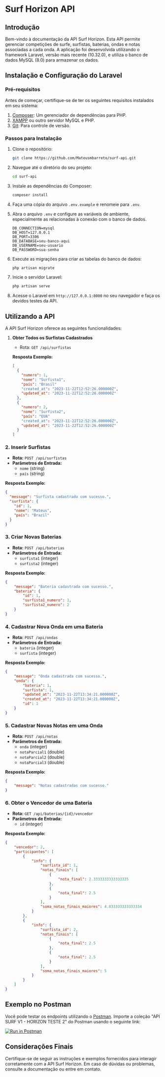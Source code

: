 # Surf Horizon API

## Introdução

Bem-vindo à documentação da API Surf Horizon. Esta API permite gerenciar competições de surfe, surfistas, baterias, ondas e notas associadas a cada onda. A aplicação foi desenvolvida utilizando o framework Laravel, versão mais recente (10.32.0), e utiliza o banco de dados MySQL (8.0) para armazenar os dados.

## Instalação e Configuração do Laravel

### Pré-requisitos

Antes de começar, certifique-se de ter os seguintes requisitos instalados em seu sistema:

1. [Composer](https://getcomposer.org/): Um gerenciador de dependências para PHP.
2. [XAMPP](https://www.apachefriends.org/index.html) ou outro servidor MySQL e PHP.
3. [Git](https://git-scm.com/downloads): Para controle de versão.

### Passos para Instalação

1. Clone o repositório:

    ```bash
    git clone https://github.com/Mateusmbarreto/surf-api.git
    ```

2. Navegue até o diretório do seu projeto:

    ```bash
    cd surf-api
    ```

3. Instale as dependências do Composer:

    ```bash
    composer install
    ```

4. Faça uma cópia do arquivo `.env.example` e renomeie para `.env`.

   
5.  Abra o arquivo `.env` e configure as variáveis de ambiente, especialmente as relacionadas à conexão com o banco de dados.

       ```dotenv
       DB_CONNECTION=mysql
       DB_HOST=127.0.0.1
       DB_PORT=3306
       DB_DATABASE=seu-banco-aqui      
       DB_USERNAME=seu-usuario
       DB_PASSWORD=sua-senha
       ```


6. Execute as migrações para criar as tabelas do banco de dados:

    ```bash
    php artisan migrate
    ```

7. Inicie o servidor Laravel:

    ```bash
    php artisan serve
    ```

8. Acesse o Laravel em `http://127.0.0.1:8000` no seu navegador e faça os devidos testes da API.

## Utilizando a API

A API Surf Horizon oferece as seguintes funcionalidades:

1. **Obter Todos os Surfistas Cadastrados**
   - Rota: `GET /api/surfistas`
  
    **Resposta Exemplo:**
   ```json
   [
     {
       "numero": 1,
       "nome": "Surfista1",
       "país": "Brasil"
       "created_at": "2023-11-22T12:52:26.000000Z",
       "updated_at": "2023-11-22T12:52:26.000000Z"   
     },
     {
       "numero": 2,
       "nome": "Surfista2",
       "país": "EUA"
       "created_at": "2023-11-22T12:52:26.000000Z",
       "updated_at": "2023-11-22T12:52:26.000000Z"   
     }
   ]
   ```
   
### 2. Inserir Surfistas
- **Rota:** `POST /api/surfistas`
- **Parâmetros de Entrada:**
  - `nome` (string)
  - `país` (string)

**Resposta Exemplo:**
```json
{
  "message": "Surfista cadastrado com sucesso.",
  "surfista": {
    "id": 1,
    "nome": "Mateus",
    "país": "Brazil"
  }
}
```

### 3. Criar Novas Baterias
- **Rota:** `POST /api/baterias`
- **Parâmetros de Entrada:**
  - `surfista1` (integer)
  - `surfista2` (integer)

**Resposta Exemplo:**
```json
{
    "message": "Bateria cadastrada com sucesso.",
    "bateria": {
        "id": 1,
        "surfista1_numero": 1,
        "surfista2_numero": 2
    }
}
```

### 4. Cadastrar Nova Onda em uma Bateria
- **Rota:** `POST /api/ondas`
- **Parâmetros de Entrada:**
  - `bateria` (integer)
  - `surfista` (integer)

**Resposta Exemplo:**
```json
{
    "message": "Onda cadastrada com sucesso.",
    "onda": {
        "bateria": 1,
        "surfista": 1,
        "updated_at": "2023-11-22T13:34:21.000000Z",
        "created_at": "2023-11-22T13:34:21.000000Z",
        "id": 1
    }
}
```
     
### 5. Cadastrar Novas Notas em uma Onda
- **Rota:** `POST /api/notas`
- **Parâmetros de Entrada:**
  - `onda` (integer)
  - `notaParcial1` (double)
  - `notaParcial2` (double)
  - `notaParcial3` (double)

**Resposta Exemplo:**
```json
{
    "message": "Notas cadastradas com sucesso."
}
```

### 6. Obter o Vencedor de uma Bateria
   - **Rota:** `GET /api/baterias/{id}/vencedor`
   - **Parâmetros de Entrada:**
     -  `id` (integer)

**Resposta Exemplo:**
```json
{
    "vencedor": 2,
    "participantes": [
        {
            "info": {
                "surfista_id": 1,
                "notas_finais": [
                    {
                        "nota_final": 2.3333333333333335
                    },
                    {
                        "nota_final": 2.5
                    }
                ],
                "soma_notas_finais_maiores": 4.833333333333334
            }
        },
        {
            "info": {
                "surfista_id": 2,
                "notas_finais": [
                    {
                        "nota_final": 2.5
                    },
                    {
                        "nota_final": 2.5
                    }
                ],
                "soma_notas_finais_maiores": 5
            }
        }
    ]
}
```

## Exemplo no Postman

Você pode testar os endpoints utilizando o [Postman](https://www.postman.com/). Importe a coleção "API SURF V1 - HORIZON TESTE 2" do Postman usando o seguinte link:

[![Run in Postman](https://run.pstmn.io/button.svg)](https://app.getpostman.com/run-collection/30099208-e66491d3-77a5-445e-8e55-235b3abd8353)

## Considerações Finais

Certifique-se de seguir as instruções e exemplos fornecidos para interagir corretamente com a API Surf Horizon. Em caso de dúvidas ou problemas, consulte a documentação ou entre em contato.
